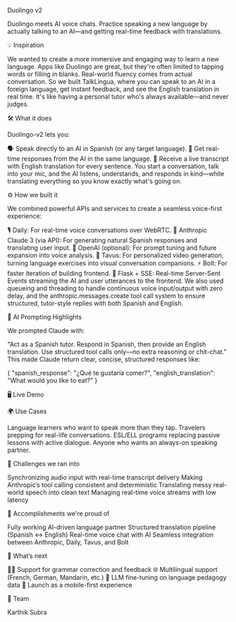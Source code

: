 Duolingo v2

Duolingo meets AI voice chats. Practice speaking a new language by actually talking to an AI—and getting real-time feedback with translations.

💡 Inspiration

We wanted to create a more immersive and engaging way to learn a new language. Apps like Duolingo are great, but they're often limited to tapping words or filling in blanks. Real-world fluency comes from actual conversation. So we built TalkLingua, where you can speak to an AI in a foreign language, get instant feedback, and see the English translation in real time. It's like having a personal tutor who's always available—and never judges.

🛠️ What it does

Duolingo-v2 lets you:

🗣️ Speak directly to an AI in Spanish (or any target language).
🔁 Get real-time responses from the AI in the same language.
📝 Receive a live transcript with English translation for every sentence.
You start a conversation, talk into your mic, and the AI listens, understands, and responds in kind—while translating everything so you know exactly what's going on.

⚙️ How we built it

We combined powerful APIs and services to create a seamless voice-first experience:

🎙 Daily: For real-time voice conversations over WebRTC.
🤖 Anthropic Claude 3 (via API): For generating natural Spanish responses and translating user input.
🧠 OpenAI (optional): For prompt tuning and future expansion into voice analysis.
🦾 Tavus: For personalized video generation, turning language exercises into visual conversation companions.
⚡ Bolt: For faster iteration of building frontend. 
🧪 Flask + SSE: Real-time Server-Sent Events streaming the AI and user utterances to the frontend.
We also used queueing and threading to handle continuous voice input/output with zero delay, and the anthropic.messages.create tool call system to ensure structured, tutor-style replies with both Spanish and English.

🧠 AI Prompting Highlights

We prompted Claude with:

"Act as a Spanish tutor. Respond in Spanish, then provide an English translation. Use structured tool calls only—no extra reasoning or chit-chat."
This made Claude return clear, concise, structured responses like:

{
  "spanish_response": "¿Qué te gustaría comer?",
  "english_translation": "What would you like to eat?"
}

🖥️ Live Demo

<add youtube link later>

🌍 Use Cases

Language learners who want to speak more than they tap.
Travelers prepping for real-life conversations.
ESL/ELL programs replacing passive lessons with active dialogue.
Anyone who wants an always-on speaking partner.

🚧 Challenges we ran into

Synchronizing audio input with real-time transcript delivery
Making Anthropic’s tool calling consistent and deterministic
Translating messy real-world speech into clean text
Managing real-time voice streams with low latency

🎉 Accomplishments we're proud of

Fully working AI-driven language partner
Structured translation pipeline (Spanish ↔ English)
Real-time voice chat with AI
Seamless integration between Anthropic, Daily, Tavus, and Bolt

🔮 What’s next

🧑‍🏫 Support for grammar correction and feedback
🌐 Multilingual support (French, German, Mandarin, etc.)
🧠 LLM fine-tuning on language pedagogy data
📱 Launch as a mobile-first experience

👥 Team

Karthik
Subra
